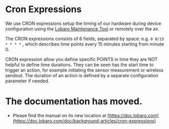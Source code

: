 # Cron Expressions

We use CRON expressions setup the timing of our hardware during device configuration using the [Lobaro Maintenance Tool](../tools/lobaro-tool.md) or remotely over the air.

The CRON expressions consists of 6 fields, separated by space: e.g. `0 0/15 * * * *` , which describes time points every 15 minutes starting from minute 0.

<div class="alert alert-primary" role="alert">
  CRON expression allow you define specific POINTS in time they are NOT helpful to define time durations. They can 
  be seen has the start time to trigger an action, for example initiating the sensor measurement or wireless sendout.
  The duration of an action is defined by a separate configuration parameter if needed.
</div>

# The documentation has moved.

* Please find the manual on its new location at [https://doc.lobaro.com](https://doc.lobaro.com/doc/background-articles/cron-expressions)

